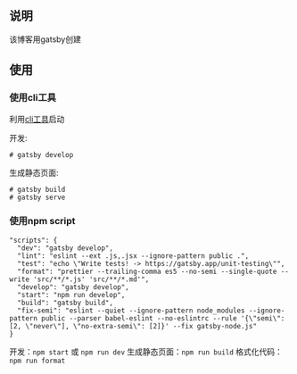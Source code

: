 ## 说明

该博客用gatsby创建

## 使用

### 使用cli工具
利用[cli工具](https://www.gatsbyjs.org/docs/quick-start)启动

开发:

```
# gatsby develop
```

生成静态页面:

```
# gatsby build
# gatsby serve
```

### 使用npm script

```
"scripts": {
  "dev": "gatsby develop",
  "lint": "eslint --ext .js,.jsx --ignore-pattern public .",
  "test": "echo \"Write tests! -> https://gatsby.app/unit-testing\"",
  "format": "prettier --trailing-comma es5 --no-semi --single-quote --write 'src/**/*.js' 'src/**/*.md'",
  "develop": "gatsby develop",
  "start": "npm run develop",
  "build": "gatsby build",
  "fix-semi": "eslint --quiet --ignore-pattern node_modules --ignore-pattern public --parser babel-eslint --no-eslintrc --rule '{\"semi\": [2, \"never\"], \"no-extra-semi\": [2]}' --fix gatsby-node.js"
}
```

开发：`npm start` 或 `npm run dev`
生成静态页面：`npm run build`
格式化代码：`npm run format`
